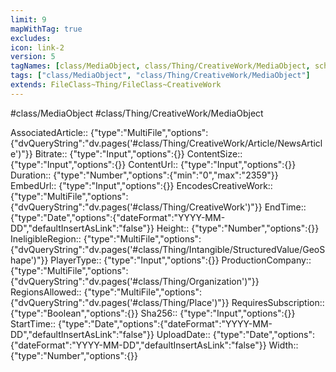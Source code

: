 ```yaml
---
limit: 9
mapWithTag: true
excludes:
icon: link-2
version: 5
tagNames: [class/MediaObject, class/Thing/CreativeWork/MediaObject, schema-org/MediaObject]
tags: ["class/MediaObject", "class/Thing/CreativeWork/MediaObject"]
extends: FileClass~Thing/FileClass~CreativeWork
---
```


#class/MediaObject
#class/Thing/CreativeWork/MediaObject

AssociatedArticle:: {"type":"MultiFile","options":{"dvQueryString":"dv.pages('#class/Thing/CreativeWork/Article/NewsArticle')"}}
Bitrate:: {"type":"Input","options":{}}
ContentSize:: {"type":"Input","options":{}}
ContentUrl:: {"type":"Input","options":{}}
Duration:: {"type":"Number","options":{"min":"0","max":"2359"}}
EmbedUrl:: {"type":"Input","options":{}}
EncodesCreativeWork:: {"type":"MultiFile","options":{"dvQueryString":"dv.pages('#class/Thing/CreativeWork')"}}
EndTime:: {"type":"Date","options":{"dateFormat":"YYYY-MM-DD","defaultInsertAsLink":"false"}}
Height:: {"type":"Number","options":{}}
IneligibleRegion:: {"type":"MultiFile","options":{"dvQueryString":"dv.pages('#class/Thing/Intangible/StructuredValue/GeoShape')"}}
PlayerType:: {"type":"Input","options":{}}
ProductionCompany:: {"type":"MultiFile","options":{"dvQueryString":"dv.pages('#class/Thing/Organization')"}}
RegionsAllowed:: {"type":"MultiFile","options":{"dvQueryString":"dv.pages('#class/Thing/Place')"}}
RequiresSubscription:: {"type":"Boolean","options":{}}
Sha256:: {"type":"Input","options":{}}
StartTime:: {"type":"Date","options":{"dateFormat":"YYYY-MM-DD","defaultInsertAsLink":"false"}}
UploadDate:: {"type":"Date","options":{"dateFormat":"YYYY-MM-DD","defaultInsertAsLink":"false"}}
Width:: {"type":"Number","options":{}}

